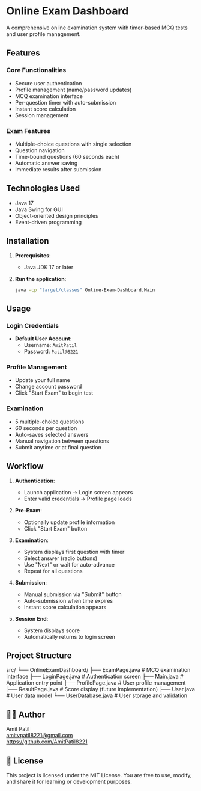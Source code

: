 # Online Exam Dashboard

A comprehensive online examination system with timer-based MCQ tests and user profile management.

## Features

### Core Functionalities
- Secure user authentication
- Profile management (name/password updates)
- MCQ examination interface
- Per-question timer with auto-submission
- Instant score calculation
- Session management

### Exam Features
- Multiple-choice questions with single selection
- Question navigation
- Time-bound questions (60 seconds each)
- Automatic answer saving
- Immediate results after submission

## Technologies Used
- Java 17
- Java Swing for GUI
- Object-oriented design principles
- Event-driven programming

## Installation

1. **Prerequisites**:
   - Java JDK 17 or later

2. **Run the application**:
   ```bash
   java -cp "target/classes" Online-Exam-Dashboard.Main

## Usage

### Login Credentials
- **Default User Account**:
  - Username: `AmitPatil`
  - Password: `Patil@8221`

### Profile Management
- Update your full name
- Change account password
- Click "Start Exam" to begin test

### Examination
- 5 multiple-choice questions
- 60 seconds per question
- Auto-saves selected answers
- Manual navigation between questions
- Submit anytime or at final question

## Workflow

1. **Authentication**:
   - Launch application → Login screen appears
   - Enter valid credentials → Profile page loads

2. **Pre-Exam**:
   - Optionally update profile information
   - Click "Start Exam" button

3. **Examination**:
   - System displays first question with timer
   - Select answer (radio buttons)
   - Use "Next" or wait for auto-advance
   - Repeat for all questions

4. **Submission**:
   - Manual submission via "Submit" button
   - Auto-submission when time expires
   - Instant score calculation appears

5. **Session End**:
   - System displays score
   - Automatically returns to login screen

## Project Structure
src/
└── OnlineExamDashboard/
    ├── ExamPage.java          # MCQ examination interface
    ├── LoginPage.java         # Authentication screen
    ├── Main.java              # Application entry point
    ├── ProfilePage.java       # User profile management
    ├── ResultPage.java        # Score display (future implementation)
    ├── User.java              # User data model
    └── UserDatabase.java      # User storage and validation

## 🧑‍💻 Author

Amit Patil  
amitvpatil8221@gmail.com  
https://github.com/AmitPatil8221  

## 📄 License

This project is licensed under the MIT License. You are free to use, modify, and share it for learning or development purposes.
    
